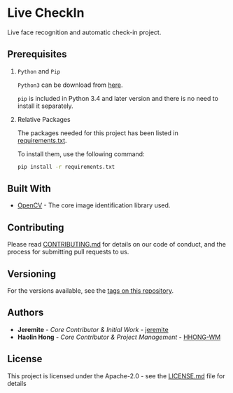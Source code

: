 # Live CheckIn

Live face recognition and automatic check-in project.

## Prerequisites

1. `Python` and `Pip`

    `Python3` can be download from [here](https://www.python.org/downloads/).

    `pip`  is included in Python 3.4 and later version and there is no need to install it separately.

2. Relative Packages

    The packages needed for this project has been listed in [requirements.txt](requirements.txt).

    To install them, use the following command:
    ```bash
    pip install -r requirements.txt
    ```

<!---
## Deployment

Add additional notes about how to deploy this on a live system

--->
## Built With

* [OpenCV](https://opencv.org/) - The core image identification library used.

## Contributing

Please read [CONTRIBUTING.md](docs/CONTRIBUTING.md) for details on our code of conduct, and the process for submitting pull requests to us.

## Versioning

For the versions available, see the [tags on this repository](https://github.com/AI-WM/Live-CheckIn/releases). 

## Authors

* **Jeremite** - *Core Contributor & Initial Work* - [jeremite](https://github.com/jeremite)
* **Haolin Hong** - *Core Contributor & Project Management* - [HHONG-WM](https://github.com/HHONG-WM)

<!---
See also the list of [contributors](https://github.com/AI-WM/Live-CheckIn/docs/contributors.txt) who participated in this project.
--->

## License

This project is licensed under the Apache-2.0 - see the [LICENSE.md](LICENSE.md) file for details
